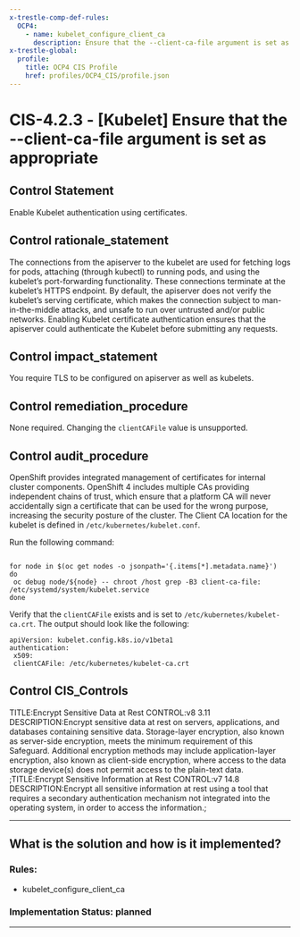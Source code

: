 ```yaml
---
x-trestle-comp-def-rules:
  OCP4:
    - name: kubelet_configure_client_ca
      description: Ensure that the --client-ca-file argument is set as appropriate
x-trestle-global:
  profile:
    title: OCP4 CIS Profile
    href: profiles/OCP4_CIS/profile.json
---
```


# CIS-4.2.3 - \[Kubelet\] Ensure that the --client-ca-file argument is set as appropriate

## Control Statement

Enable Kubelet authentication using certificates.

## Control rationale_statement

The connections from the apiserver to the kubelet are used for fetching logs for pods, attaching (through kubectl) to running pods, and using the kubelet’s port-forwarding functionality. These connections terminate at the kubelet’s HTTPS endpoint. By default, the apiserver does not verify the kubelet’s serving certificate, which makes the connection subject to man-in-the-middle attacks, and unsafe to run over untrusted and/or public networks. Enabling Kubelet certificate authentication ensures that the apiserver could authenticate the Kubelet before submitting any requests.

## Control impact_statement

You require TLS to be configured on apiserver as well as kubelets.

## Control remediation_procedure

None required. Changing the `clientCAFile` value is unsupported.

## Control audit_procedure

OpenShift provides integrated management of certificates for internal cluster components. OpenShift 4 includes multiple CAs providing independent chains of trust, which ensure that a platform CA will never accidentally sign a certificate that can be used for the wrong purpose, increasing the security posture of the cluster. The Client CA location for the kubelet is defined in `/etc/kubernetes/kubelet.conf`. 

Run the following command:

```

for node in $(oc get nodes -o jsonpath='{.items[*].metadata.name}')
do
 oc debug node/${node} -- chroot /host grep -B3 client-ca-file: /etc/systemd/system/kubelet.service
done
```

Verify that the `clientCAFile` exists and is set to `/etc/kubernetes/kubelet-ca.crt`. The output should look like the following:

```
apiVersion: kubelet.config.k8s.io/v1beta1
authentication:
 x509:
 clientCAFile: /etc/kubernetes/kubelet-ca.crt
```

## Control CIS_Controls

TITLE:Encrypt Sensitive Data at Rest CONTROL:v8 3.11 DESCRIPTION:Encrypt sensitive data at rest on servers, applications, and databases containing sensitive data. Storage-layer encryption, also known as server-side encryption, meets the minimum requirement of this Safeguard. Additional encryption methods may include application-layer encryption, also known as client-side encryption, where access to the data storage device(s) does not permit access to the plain-text data. ;TITLE:Encrypt Sensitive Information at Rest CONTROL:v7 14.8 DESCRIPTION:Encrypt all sensitive information at rest using a tool that requires a secondary authentication mechanism not integrated into the operating system, in order to access the information.;

______________________________________________________________________

## What is the solution and how is it implemented?

<!-- For implementation status enter one of: implemented, partial, planned, alternative, not-applicable -->

<!-- Note that the list of rules under ### Rules: is read-only and changes will not be captured after assembly to JSON -->

<!-- Add control implementation description here for control: CIS-4.2.3 -->

### Rules:

  - kubelet_configure_client_ca

### Implementation Status: planned

______________________________________________________________________

